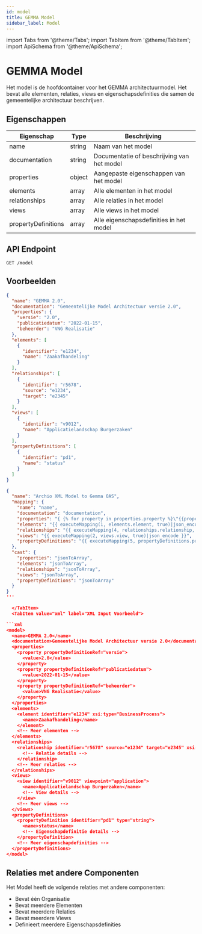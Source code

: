 ```yaml
---
id: model
title: GEMMA Model
sidebar_label: Model
---
```



import Tabs from '@theme/Tabs';
import TabItem from '@theme/TabItem';
import ApiSchema from '@theme/ApiSchema';

# GEMMA Model

Het model is de hoofdcontainer voor het GEMMA architectuurmodel. Het bevat alle elementen, relaties, views en eigenschapsdefinities die samen de gemeentelijke architectuur beschrijven.

## Eigenschappen

| Eigenschap | Type | Beschrijving |
|------------|------|-------------|
| name | string | Naam van het model |
| documentation | string | Documentatie of beschrijving van het model |
| properties | object | Aangepaste eigenschappen van het model |
| elements | array | Alle elementen in het model |
| relationships | array | Alle relaties in het model |
| views | array | Alle views in het model |
| propertyDefinitions | array | Alle eigenschapsdefinities in het model |

## API Endpoint

```
GET /model
```

## Voorbeelden

<Tabs>
  <TabItem value="json" label="JSON Voorbeeld" default>

```json
{
  "name": "GEMMA 2.0",
  "documentation": "Gemeentelijke Model Architectuur versie 2.0",
  "properties": {
    "versie": "2.0",
    "publicatiedatum": "2022-01-15",
    "beheerder": "VNG Realisatie"
  },
  "elements": [
    {
      "identifier": "e1234",
      "name": "Zaakafhandeling"
    }
  ],
  "relationships": [
    {
      "identifier": "r5678",
      "source": "e1234",
      "target": "e2345"
    }
  ],
  "views": [
    {
      "identifier": "v9012",
      "name": "Applicatielandschap Burgerzaken"
    }
  ],
  "propertyDefinitions": [
    {
      "identifier": "pd1",
      "name": "status"
    }
  ]
}
```

  </TabItem>
  <TabItem value="mapping" label="Mapping Configuratie">

```json
{
  "name": "Archio XML Model to Gemma OAS",
  "mapping": {
    "name": "name",
    "documentation": "documentation",
    "properties": "{ {% for property in properties.property %}\"{{property['@attributes']['propertyDefinitionRef']}}\":\"{{property['value']}}\"{% if not loop.last %},{% endif %}{% endfor %} }",
    "elements": "{{ executeMapping(1, elements.element, true)|json_encode }}",
    "relationships": "{{ executeMapping(4, relationships.relationship, true)|json_encode }}",
    "views": "{{ executeMapping(2, views.view, true)|json_encode }}",
    "propertyDefinitions": "{{ executeMapping(5, propertyDefinitions.propertyDefinition, true)|json_encode }}"
  },
  "cast": {
    "properties": "jsonToArray",
    "elements": "jsonToArray",
    "relationships": "jsonToArray",
    "views": "jsonToArray",
    "propertyDefinitions": "jsonToArray"
  }
}
'''

  </TabItem>
  <TabItem value="xml" label="XML Input Voorbeeld">

```xml
<model>
  <name>GEMMA 2.0</name>
  <documentation>Gemeentelijke Model Architectuur versie 2.0</documentation>
  <properties>
    <property propertyDefinitionRef="versie">
      <value>2.0</value>
    </property>
    <property propertyDefinitionRef="publicatiedatum">
      <value>2022-01-15</value>
    </property>
    <property propertyDefinitionRef="beheerder">
      <value>VNG Realisatie</value>
    </property>
  </properties>
  <elements>
    <element identifier="e1234" xsi:type="BusinessProcess">
      <name>Zaakafhandeling</name>
    </element>
    <!-- Meer elementen -->
  </elements>
  <relationships>
    <relationship identifier="r5678" source="e1234" target="e2345" xsi:type="RealizationRelationship">
      <!-- Relatie details -->
    </relationship>
    <!-- Meer relaties -->
  </relationships>
  <views>
    <view identifier="v9012" viewpoint="application">
      <name>Applicatielandschap Burgerzaken</name>
      <!-- View details -->
    </view>
    <!-- Meer views -->
  </views>
  <propertyDefinitions>
    <propertyDefinition identifier="pd1" type="string">
      <name>status</name>
      <!-- Eigenschapdefinitie details -->
    </propertyDefinition>
    <!-- Meer eigenschapdefinities -->
  </propertyDefinitions>
</model>
```

  </TabItem>
</Tabs>

## Relaties met andere Componenten

Het Model heeft de volgende relaties met andere componenten:

- Bevat één Organisatie
- Bevat meerdere Elementen
- Bevat meerdere Relaties
- Bevat meerdere Views
- Definieert meerdere Eigenschapsdefinities 